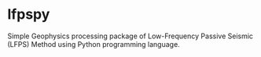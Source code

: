 # lfpspy

Simple Geophysics processing package of Low-Frequency Passive Seismic (LFPS) Method using Python programming language.
